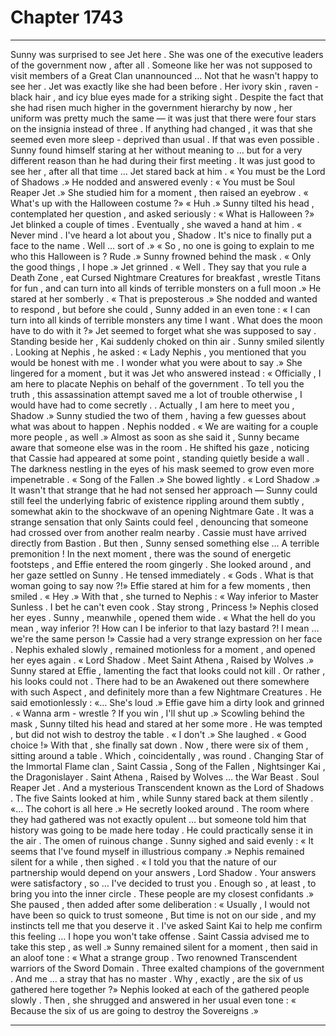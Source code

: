 
# Chapter 1743


---

Sunny was surprised to see Jet here . She was one of the executive leaders of the government now , after all . Someone like her was not supposed to visit members of a Great Clan unannounced …
Not that he wasn't happy to see her .
Jet was exactly like she had been before . Her ivory skin , raven - black hair , and icy blue eyes made for a striking sight . Despite the fact that she had risen much higher in the government hierarchy by now , her uniform was pretty much the same — it was just that there were four stars on the insignia instead of three .
If anything had changed , it was that she seemed even more sleep - deprived than usual . If that was even possible .
Sunny found himself staring at her without meaning to … but for a very different reason than he had during their first meeting .
It was just good to see her , after all that time …
Jet stared back at him .
« You must be the Lord of Shadows .»
He nodded and answered evenly :
« You must be Soul Reaper Jet .»
She studied him for a moment , then raised an eyebrow .
« What's up with the Halloween costume ?»
« Huh .»
Sunny tilted his head , contemplated her question , and asked seriously :
« What is Halloween ?»
Jet blinked a couple of times . Eventually , she waved a hand at him .
« Never mind . I've heard a lot about you , Shadow . It's nice to finally put a face to the name . Well … sort of .»
« So , no one is going to explain to me who this Halloween is ? Rude .»
Sunny frowned behind the mask .
« Only the good things , I hope .»
Jet grinned .
« Well . They say that you rule a Death Zone , eat Cursed Nightmare Creatures for breakfast , wrestle Titans for fun , and can turn into all kinds of terrible monsters on a full moon .»
He stared at her somberly .
« That is preposterous .»
She nodded and wanted to respond , but before she could , Sunny added in an even tone :
« I can turn into all kinds of terrible monsters any time I want . What does the moon have to do with it ?»
Jet seemed to forget what she was supposed to say .
Standing beside her , Kai suddenly choked on thin air .
Sunny smiled silently .
Looking at Nephis , he asked :
« Lady Nephis , you mentioned that you would be honest with me . I wonder what you were about to say .»
She lingered for a moment , but it was Jet who answered instead :
« Officially , I am here to placate Nephis on behalf of the government . To tell you the truth , this assassination attempt saved me a lot of trouble otherwise , I would have had to come secretly . . Actually , I am here to meet you , Shadow .»
Sunny studied the two of them , having a few guesses about what was about to happen .
Nephis nodded .
« We are waiting for a couple more people , as well .»
Almost as soon as she said it , Sunny became aware that someone else was in the room . He shifted his gaze , noticing that Cassie had appeared at some point , standing quietly beside a wall .
The darkness nestling in the eyes of his mask seemed to grow even more impenetrable .
« Song of the Fallen .»
She bowed lightly .
« Lord Shadow .»
It wasn't that strange that he had not sensed her approach — Sunny could still feel the underlying fabric of existence rippling around them subtly , somewhat akin to the shockwave of an opening Nightmare Gate . It was a strange sensation that only Saints could feel , denouncing that someone had crossed over from another realm nearby .
Cassie must have arrived directly from Bastion .
But then , Sunny sensed something else … A terrible premonition !
In the next moment , there was the sound of energetic footsteps , and Effie entered the room gingerly .
She looked around , and her gaze settled on Sunny .
He tensed immediately .
« Gods . What is that woman going to say now ?!»
Effie stared at him for a few moments , then smiled .
« Hey .»
With that , she turned to Nephis :
« Way inferior to Master Sunless . I bet he can't even cook . Stay strong , Princess !»
Nephis closed her eyes .
Sunny , meanwhile , opened them wide .
« What the hell do you mean , way inferior ?! How can I be inferior to that lazy bastard ?! I mean … we're the same person !»
Cassie had a very strange expression on her face . Nephis exhaled slowly , remained motionless for a moment , and opened her eyes again .
« Lord Shadow . Meet Saint Athena , Raised by Wolves .»
Sunny stared at Effie , lamenting the fact that looks could not kill .
Or rather , his looks could not . There had to be an Awakened out there somewhere with such Aspect , and definitely more than a few Nightmare Creatures .
He said emotionlessly :
«… She's loud .»
Effie gave him a dirty look and grinned .
« Wanna arm - wrestle ? If you win , I'll shut up .»
Scowling behind the mask , Sunny tilted his head and stared at her some more . He was tempted , but did not wish to destroy the table .
« I don't .»
She laughed .
« Good choice !»
With that , she finally sat down .
Now , there were six of them , sitting around a table . Which , coincidentally , was round .
Changing Star of the Immortal Flame clan , Saint Cassia , Song of the Fallen , Nightsinger Kai , the Dragonislayer . Saint Athena , Raised by Wolves … the War Beast . Soul Reaper Jet .
And a mysterious Transcendent known as the Lord of Shadows .
The five Saints looked at him , while Sunny stared back at them silently .
«… The cohort is all here .»
He secretly looked around .
The room where they had gathered was not exactly opulent … but someone told him that history was going to be made here today .
He could practically sense it in the air . The omen of ruinous change .
Sunny sighed and said evenly :
« It seems that I've found myself in illustrious company .»
Nephis remained silent for a while , then sighed .
« I told you that the nature of our partnership would depend on your answers , Lord Shadow . Your answers were satisfactory , so … I've decided to trust you . Enough so , at least , to bring you into the inner circle . These people are my closest confidants .»
She paused , then added after some deliberation :
« Usually , I would not have been so quick to trust someone , But time is not on our side , and my instincts tell me that you deserve it . I've asked Saint Kai to help me confirm this feeling … I hope you won't take offense . Saint Cassia advised me to take this step , as well .»
Sunny remained silent for a moment , then said in an aloof tone :
« What a strange group . Two renowned Transcendent warriors of the Sword Domain . Three exalted champions of the government . And me … a stray that has no master . Why , exactly , are the six of us gathered here together ?»
Nephis looked at each of the gathered people slowly .
Then , she shrugged and answered in her usual even tone :
« Because the six of us are going to destroy the Sovereigns .»

---


